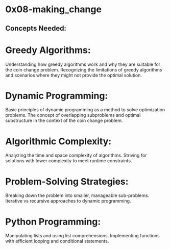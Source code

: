 # 0x08-making_change

## Concepts Needed:
# Greedy Algorithms:

Understanding how greedy algorithms work and why they are suitable for the coin change problem.
Recognizing the limitations of greedy algorithms and scenarios where they might not provide the optimal solution.
# Dynamic Programming:

Basic principles of dynamic programming as a method to solve optimization problems.
The concept of overlapping subproblems and optimal substructure in the context of the coin change problem.
# Algorithmic Complexity:

Analyzing the time and space complexity of algorithms.
Striving for solutions with lower complexity to meet runtime constraints.
# Problem-Solving Strategies:

Breaking down the problem into smaller, manageable sub-problems.
Iterative vs recursive approaches to dynamic programming.
# Python Programming:

Manipulating lists and using list comprehensions.
Implementing functions with efficient looping and conditional statements.
